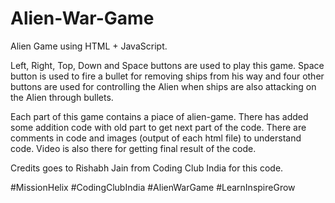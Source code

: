 # Alien-War-Game
Alien Game using HTML + JavaScript.

Left, Right, Top, Down and Space buttons are used to play this game. Space button is used to fire a bullet for removing ships from his way and four other buttons are used for controlling the Alien when ships are also attacking on the Alien through bullets. 

Each part of this game contains a piace of alien-game. There has added some addition code with old part to get next part of the code. There are comments in code and images (output of each html file) to understand code.
Video is also there for getting final result of the code.

Credits goes to Rishabh Jain from Coding Club India for this code.

#MissionHelix #CodingClubIndia #AlienWarGame #LearnInspireGrow

